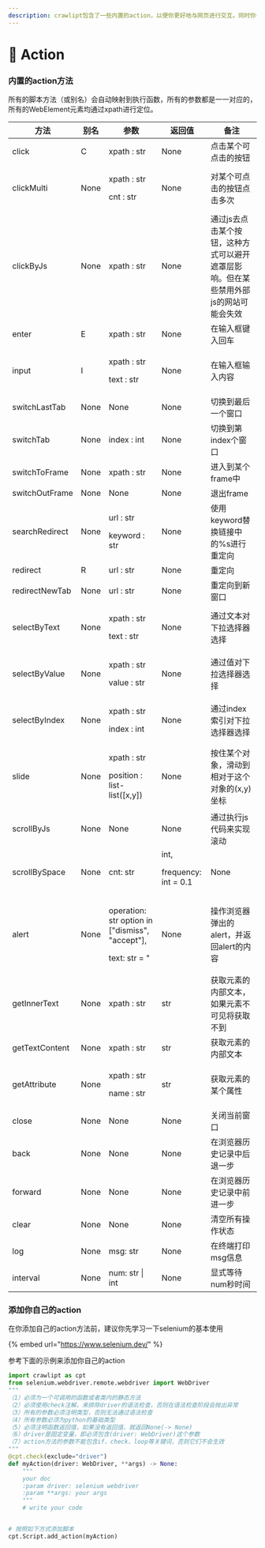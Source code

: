 ```yaml
---
description: crawlipt包含了一些内置的action，以便你更好地与网页进行交互。同时你也可以添加自己的action方法，进行扩展。
---
```


# 🐻 Action

### 内置的action方法

所有的脚本方法（或别名）会自动映射到执行函数，所有的参数都是一一对应的，所有的WebElement元素均通过xpath进行定位。

| 方法             | 别名   | 参数                                                                            | 返回值  | 备注                                           |
| -------------- | ---- | ----------------------------------------------------------------------------- | ---- | -------------------------------------------- |
| click          | C    | xpath : str                                                                   | None | 点击某个可点击的按钮                                   |
| clickMulti     | None | <p>xpath : str</p><p>cnt : str</p>                                            | None | 对某个可点击的按钮点击多次                                |
| clickByJs      | None | xpath : str                                                                   | None | 通过js去点击某个按钮，这种方式可以避开遮罩层影响。但在某些禁用外部js的网站可能会失效 |
| enter          | E    | xpath : str                                                                   | None | 在输入框键入回车                                     |
| input          | I    | <p>xpath : str</p><p>text : str</p>                                           | None | 在输入框输入内容                                     |
| switchLastTab  | None | None                                                                          | None | 切换到最后一个窗口                                    |
| switchTab      | None | index : int                                                                   | None | 切换到第index个窗口                                 |
| switchToFrame  | None | xpath : str                                                                   | None | 进入到某个frame中                                  |
| switchOutFrame | None | None                                                                          | None | 退出frame                                      |
| searchRedirect | None | <p>url : str</p><p>keyword : str</p>                                          | None | 使用keyword替换链接中的%s进行重定向                       |
| redirect       | R    | url : str                                                                     | None | 重定向                                          |
| redirectNewTab | None | url : str                                                                     | None | 重定向到新窗口                                      |
| selectByText   | None | <p>xpath : str</p><p>text : str</p>                                           | None | 通过文本对下拉选择器选择                                 |
| selectByValue  | None | <p>xpath : str</p><p>value : str</p>                                          | None | 通过值对下拉选择器选择                                  |
| selectByIndex  | None | <p>xpath : str</p><p>index : int</p>                                          | None | 通过index索引对下拉选择器选择                            |
| slide          | None | <p>xpath : str</p><p>position : list-list([x,y])</p>                          | None | 按住某个对象，滑动到相对于这个对象的(x,y)坐标                    |
| scrollByJs     | None | None                                                                          | None | 通过执行js代码来实现滚动                                |
| scrollBySpace  | None | <p>cnt: str | int, </p><p>frequency: int = 0.1</p>                            | None | 使用按空格按键来实现滚动                                 |
| alert          | None | <p>operation: str  option in ["dismiss", "accept"],  </p><p>text: str = "</p> | None | 操作浏览器弹出的alert，并返回alert的内容                    |
| getInnerText   | None | xpath : str                                                                   | str  | 获取元素的内部文本，如果元素不可见将获取不到                       |
| getTextContent | None | xpath : str                                                                   | str  | 获取元素的内部文本                                    |
| getAttribute   | None | <p>xpath : str</p><p>name : str</p>                                           | str  | 获取元素的某个属性                                    |
| close          | None | None                                                                          | None | 关闭当前窗口                                       |
| back           | None | None                                                                          | None | 在浏览器历史记录中后退一步                                |
| forward        | None | None                                                                          | None | 在浏览器历史记录中前进一步                                |
| clear          | None | None                                                                          | None | 清空所有操作状态                                     |
| log            | None | msg: str                                                                      | None | 在终端打印msg信息                                   |
| interval       | None | num: str \| int                                                               | None | 显式等待num秒时间                                   |

### 添加你自己的action

在你添加自己的action方法前，建议你先学习一下selenium的基本使用

{% embed url="https://www.selenium.dev/" %}

参考下面的示例来添加你自己的action

```python
import crawlipt as cpt
from selenium.webdriver.remote.webdriver import WebDriver
"""
（1）必须为一个可调用的函数或者类内的静态方法
（2）必须使用check注解，来排除driver的语法检查，否则在语法检查阶段会抛出异常
（3）所有的参数必须注明类型，否则无法通过语法检查
（4）所有参数必须为python的基础类型
（5）必须注明函数返回值，如果没有返回值，就返回None(-> None)
（6）driver是固定变量，即必须包含(driver: WebDriver)这个参数
（7）action方法的参数不能包含if、check、loop等关键词，否则它们不会生效
"""
@cpt.check(exclude="driver")  
def myAction(driver: WebDriver, **args) -> None:
    """
    your doc
    :param driver: selenium webdriver
    :param **args: your args
    """
    # write your code


# 按照如下方式添加脚本
cpt.Script.add_action(myAction)
```

